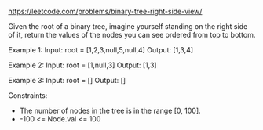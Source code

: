 https://leetcode.com/problems/binary-tree-right-side-view/

Given the root of a binary tree, imagine yourself standing on the right side of it, return the values of the nodes you can see ordered from top to bottom.

Example 1:
Input: root = [1,2,3,null,5,null,4]
Output: [1,3,4]

Example 2:
Input: root = [1,null,3]
Output: [1,3]

Example 3:
Input: root = []
Output: []
 
Constraints:
* The number of nodes in the tree is in the range [0, 100].
* -100 <= Node.val <= 100
